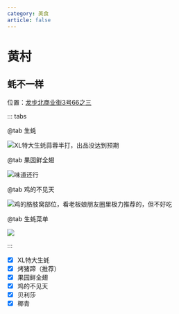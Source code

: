 ```yaml
---
category: 美食
article: false
---
```


# 黄村

## 蚝不一样

<span class="icon iconfont icon-locate"></span> 位置：<a href="https://ditu.amap.com/place/B0FFIZKPWU" target="_blank">龙步北商业街3号66之三</a>

::: tabs

@tab 生蚝

![XL特大生蚝蒜蓉半打，出品没达到预期](https://img.sherry4869.com/blog/life/food/guangzhou/th/hc/hbyy/img.jpg)

@tab 果园鲜全翅

![味道还行](https://img.sherry4869.com/blog/life/food/guangzhou/th/hc/hbyy/img_1.jpg)

@tab 鸡的不见天

![鸡的胳肢窝部位，看老板娘朋友圈里极力推荐的，但不好吃](https://img.sherry4869.com/blog/life/food/guangzhou/th/hc/hbyy/img_2.jpg)

@tab 生蚝菜单

![](https://img.sherry4869.com/blog/life/food/guangzhou/th/hc/hbyy/img_3.jpg)

:::

- [x] XL特大生蚝
- [x] 烤猪蹄（推荐）
- [x] 果园鲜全翅
- [x] 鸡的不见天
- [x] 贝利莎
- [x] 椰青